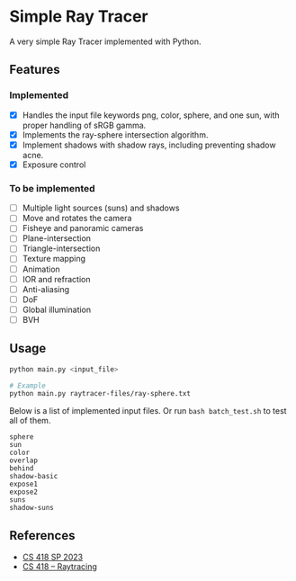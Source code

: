 # Simple Ray Tracer

A very simple Ray Tracer implemented with Python.

## Features

### Implemented

- [x] Handles the input file keywords png, color, sphere, and one sun, with proper handling of sRGB gamma.
- [X] Implements the ray-sphere intersection algorithm.
- [X] Implement shadows with shadow rays, including preventing shadow acne.
- [X] Exposure control

### To be implemented

- [ ] Multiple light sources (suns) and shadows
- [ ] Move and rotates the camera
- [ ] Fisheye and panoramic cameras
- [ ] Plane-intersection
- [ ] Triangle-intersection
- [ ] Texture mapping
- [ ] Animation
- [ ] IOR and refraction
- [ ] Anti-aliasing
- [ ] DoF
- [ ] Global illumination
- [ ] BVH

## Usage

```bash
python main.py <input_file>

# Example
python main.py raytracer-files/ray-sphere.txt
```

Below is a list of implemented input files. Or run `bash batch_test.sh` to test all of them.

```text
sphere
sun
color
overlap
behind
shadow-basic
expose1
expose2
suns
shadow-suns
```

## References

- [CS 418 SP 2023](https://cs418.cs.illinois.edu/website/mps/raytracer.html)
- [CS 418 – Raytracing](https://cs418.cs.illinois.edu/website/text/rays.html)